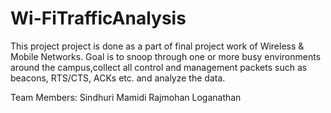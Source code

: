 Wi-FiTrafficAnalysis
====================
This project project is done as a part of final project work of Wireless & Mobile Networks.
Goal is to snoop through one or more busy environments around the campus,collect all control and management packets such as beacons, RTS/CTS, ACKs etc. and analyze the data.

Team Members: 
Sindhuri Mamidi
Rajmohan Loganathan

